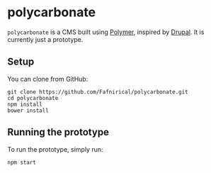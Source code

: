 # polycarbonate
`polycarbonate` is a CMS built using [Polymer](https://www.polymer-project.org/), inspired by [Drupal](https://www.drupal.org/). It is currently just a prototype.

## Setup
You can clone from GitHub:

```
git clone https://github.com/Fafnirical/polycarbonate.git
cd polycarbonate
npm install
bower install
```

## Running the prototype
To run the prototype, simply run:

```
npm start
```
